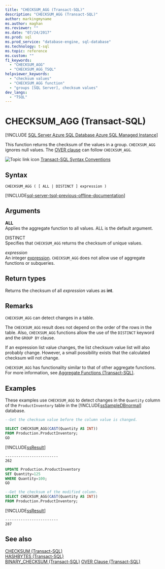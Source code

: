 ```yaml
---
title: "CHECKSUM_AGG (Transact-SQL)"
description: "CHECKSUM_AGG (Transact-SQL)"
author: markingmyname
ms.author: maghan
ms.reviewer: ""
ms.date: "07/24/2017"
ms.prod: sql
ms.prod_service: "database-engine, sql-database"
ms.technology: t-sql
ms.topic: reference
ms.custom: ""
f1_keywords:
  - "CHECKSUM_AGG"
  - "CHECKSUM_AGG_TSQL"
helpviewer_keywords:
  - "checksum values"
  - "CHECKSUM_AGG function"
  - "groups [SQL Server], checksum values"
dev_langs:
  - "TSQL"
---
```

# CHECKSUM_AGG (Transact-SQL)
[!INCLUDE [SQL Server Azure SQL Database Azure SQL Managed Instance](../../includes/applies-to-version/sql-asdb-asdbmi.md)]

This function returns the checksum of the values in a group. `CHECKSUM_AGG` ignores null values. The [OVER clause](../../t-sql/queries/select-over-clause-transact-sql.md) can follow `CHECKSUM_AGG`.
  
![Topic link icon](../../database-engine/configure-windows/media/topic-link.gif "Topic link icon") [Transact-SQL Syntax Conventions](../../t-sql/language-elements/transact-sql-syntax-conventions-transact-sql.md)
  
## Syntax  
  
```syntaxsql
CHECKSUM_AGG ( [ ALL | DISTINCT ] expression )  
```  
  
[!INCLUDE[sql-server-tsql-previous-offline-documentation](../../includes/sql-server-tsql-previous-offline-documentation.md)]

## Arguments
**ALL**  
Applies the aggregate function to all values. ALL is the default argument.
  
DISTINCT  
Specifies that `CHECKSUM_AGG` returns the checksum of unique values.
  
*expression*  
An integer [expression](../../t-sql/language-elements/expressions-transact-sql.md). `CHECKSUM_AGG` does not allow use of aggregate functions or subqueries.
  
## Return types
Returns the checksum of all *expression* values as **int**.
  
## Remarks  
`CHECKSUM_AGG` can detect changes in a table.
  
The `CHECKSUM_AGG` result does not depend on the order of the rows in the table. Also, `CHECKSUM_AGG` functions allow the use of the `DISTINCT` keyword and the `GROUP BY` clause.
  
If an expression list value changes, the list checksum value list will also probably change. However, a small possibility exists that the calculated checksum will not change.
  
`CHECKSUM_AGG` has functionality similar to that of other aggregate functions. For more information, see [Aggregate Functions &#40;Transact-SQL&#41;](../../t-sql/functions/aggregate-functions-transact-sql.md).
  
## Examples  
These examples use `CHECKSUM_AGG` to detect changes in the `Quantity` column of the `ProductInventory` table in the [!INCLUDE[ssSampleDBnormal](../../includes/sssampledbnormal-md.md)] database.
  
```sql
--Get the checksum value before the column value is changed.  

SELECT CHECKSUM_AGG(CAST(Quantity AS INT))  
FROM Production.ProductInventory;  
GO  
```  
  
[!INCLUDE[ssResult](../../includes/ssresult-md.md)]
  
```
------------------------  
262  
```  
  
```sql
UPDATE Production.ProductInventory   
SET Quantity=125  
WHERE Quantity=100;  
GO  

--Get the checksum of the modified column.  
SELECT CHECKSUM_AGG(CAST(Quantity AS INT))  
FROM Production.ProductInventory;  
```  
  
[!INCLUDE[ssResult](../../includes/ssresult-md.md)]
  
```
------------------------  
287  
```  
  
## See also
[CHECKSUM &#40;Transact-SQL&#41;](../../t-sql/functions/checksum-transact-sql.md)  
[HASHBYTES &#40;Transact-SQL&#41;](../../t-sql/functions/hashbytes-transact-sql.md)  
[BINARY_CHECKSUM  &#40;Transact-SQL&#41;](../../t-sql/functions/binary-checksum-transact-sql.md)
[OVER Clause &#40;Transact-SQL&#41;](../../t-sql/queries/select-over-clause-transact-sql.md)
  
